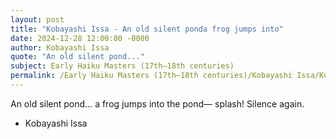 ```yaml
---
layout: post
title: "Kobayashi Issa - An old silent ponda frog jumps into"
date: 2024-12-28 12:00:00 -0000
author: Kobayashi Issa
quote: "An old silent pond..."
subject: Early Haiku Masters (17th–18th centuries)
permalink: /Early Haiku Masters (17th–18th centuries)/Kobayashi Issa/Kobayashi Issa - An old silent ponda frog jumps into
---
```


An old silent pond...
a frog jumps into the pond—
splash! Silence again.

- Kobayashi Issa
